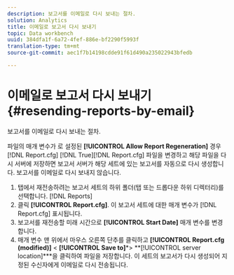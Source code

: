 ```yaml
---
description: 보고서를 이메일로 다시 보내는 절차.
solution: Analytics
title: 이메일로 보고서 다시 보내기
topic: Data workbench
uuid: 384dfa1f-6a72-4fef-886e-bf2290f5993f
translation-type: tm+mt
source-git-commit: aec1f7b14198cdde91f61d490a235022943bfedb

---
```



# 이메일로 보고서 다시 보내기{#resending-reports-by-email}

보고서를 이메일로 다시 보내는 절차.

파일의 매개 변수가 로 설정된 **[!UICONTROL Allow Report Regeneration]** 경우 [!DNL Report.cfg] [!DNL True][!DNL Report.cfg] 파일을 변경하고 해당 파일을 다시 서버에 저장하면 보고서 서버가 해당 세트에 있는 보고서를 자동으로 다시 생성합니다. 보고서를 이메일로 다시 보내지 않습니다.

1. 탭에서 재전송하려는 보고서 세트의 하위 폴더(탭 또는 드롭다운 하위 디렉터리)를 선택합니다. [!DNL Reports]
1. 클릭 **[!UICONTROL Report.cfg]**. 이 보고서 세트에 대한 매개 변수가 [!DNL Report.cfg] 표시됩니다.
1. 보고서를 재전송할 미래 시간으로 **[!UICONTROL Start Date]** 매개 변수를 변경합니다.
1. 매개 변수 맨 위에서 마우스 오른쪽 단추를 클릭하고 **[!UICONTROL Report.cfg (modified)]** &lt; **[!UICONTROL Save to]***> **[!UICONTROL server location]***을 클릭하여 파일을 저장합니다.
이 세트의 보고서가 다시 생성되어 지정된 수신자에게 이메일로 다시 전송됩니다.
